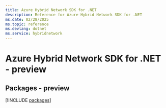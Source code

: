 ```yaml
---
title: Azure Hybrid Network SDK for .NET
description: Reference for Azure Hybrid Network SDK for .NET
ms.date: 02/28/2025
ms.topic: reference
ms.devlang: dotnet
ms.service: hybridnetwork
---
```

# Azure Hybrid Network SDK for .NET - preview
## Packages - preview
[!INCLUDE [packages](hybrid-network-index.md)]